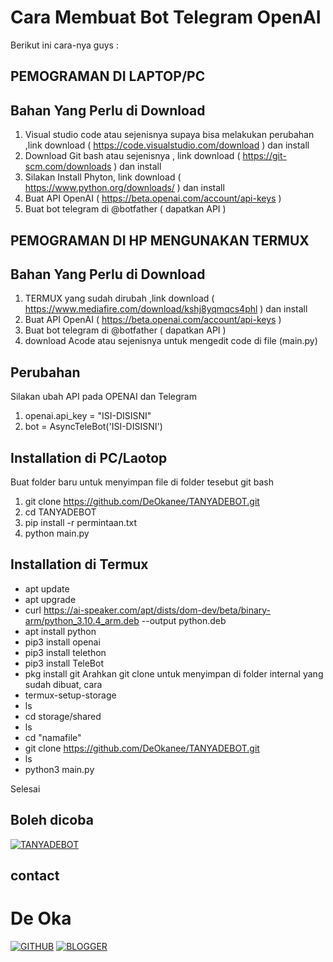 
# Cara Membuat Bot Telegram OpenAI
Berikut ini cara-nya guys : 

## PEMOGRAMAN DI LAPTOP/PC
## Bahan Yang Perlu di Download
  1. Visual studio code atau sejenisnya supaya bisa melakukan perubahan ,link download ( https://code.visualstudio.com/download ) dan install
  2. Download Git bash atau sejenisnya , link download ( https://git-scm.com/downloads ) dan install
  3. Silakan Install Phyton, link download ( https://www.python.org/downloads/ ) dan install
  4. Buat API OpenAI ( https://beta.openai.com/account/api-keys )
  5. Buat bot telegram di @botfather ( dapatkan API )

## PEMOGRAMAN DI HP MENGUNAKAN TERMUX
## Bahan Yang Perlu di Download
  1. TERMUX yang sudah dirubah ,link download ( https://www.mediafire.com/download/kshj8yqmqcs4phl ) dan install
  2. Buat API OpenAI ( https://beta.openai.com/account/api-keys )
  3. Buat bot telegram di @botfather ( dapatkan API )
  4. download Acode atau sejenisnya untuk mengedit code di file (main.py)

## Perubahan 
Silakan ubah API pada OPENAI dan Telegram
1. openai.api_key = "ISI-DISISNI"
2. bot = AsyncTeleBot('ISI-DISISNI')


## Installation di PC/Laotop
Buat folder baru untuk menyimpan file di folder tesebut git bash
  1. git clone https://github.com/DeOkanee/TANYADEBOT.git
  2. cd TANYADEBOT
  3. pip install -r permintaan.txt
  4. python main.py 

## Installation di Termux 
- apt update
- apt upgrade 
- curl https://ai-speaker.com/apt/dists/dom-dev/beta/binary-arm/python_3.10.4_arm.deb --output python.deb
- apt install python
- pip3 install openai
- pip3 install telethon
- pip3 install TeleBot
- pkg install git
Arahkan git clone untuk menyimpan di folder internal yang sudah dibuat, cara
- termux-setup-storage
- ls
- cd storage/shared
- ls
- cd "namafile"
- git clone https://github.com/DeOkanee/TANYADEBOT.git
- ls
- python3 main.py

Selesai 
## Boleh dicoba
[![TANYADEBOT](https://img.shields.io/badge/Telegram-Klik--Disini-blue?style=for-the-badge&logo=Telegram)](https://t.me/TanyadeokaBot)
## contact
# De Oka

[![GITHUB](https://img.shields.io/badge/Github-DE--OKA-green?style=for-the-badge&logo=github)](https://deokanee.github.io/Profile/)
[![BLOGGER](https://img.shields.io/badge/blogger-DE--OKA-red?style=for-the-badge&logo=blogger)](https://blogger.de0ka1.repl.co/)

~~~~~~~~~~~~~~~~
  




